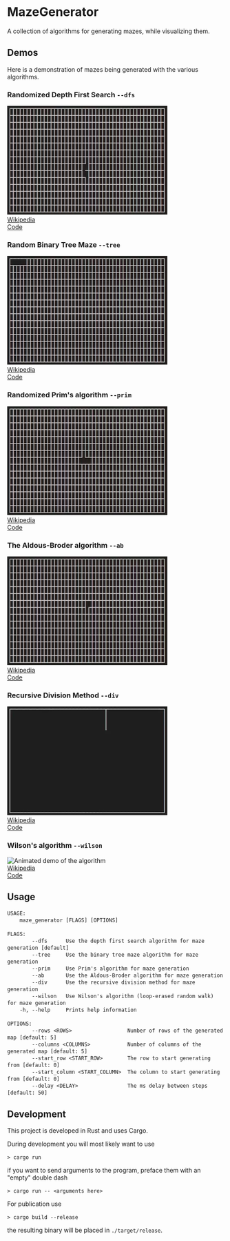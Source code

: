 # MazeGenerator

A collection of algorithms for generating mazes, while visualizing them.

## Demos

Here is a demonstration of mazes being generated with the various algorithms.

### Randomized Depth First Search `--dfs`

![Animated demo of the algorithm](./animations/dfs.webp)  
[Wikipedia](https://en.wikipedia.org/wiki/Maze_generation_algorithm#Randomized_depth-first_search)  
[Code](./src/map.rs#L151)

### Random Binary Tree Maze `--tree`

![Animated demo of the algorithm](./animations/tree.webp)  
[Wikipedia](https://en.wikipedia.org/wiki/Maze_generation_algorithm#Simple_algorithms)  
[Code](./src/map.rs#L188)

### Randomized Prim's algorithm `--prim`

![Animated demo of the algorithm](./animations/prim.webp)  
[Wikipedia](https://en.wikipedia.org/wiki/Maze_generation_algorithm#Randomized_Prim's_algorithm)  
[Code](./src/map.rs#L222)

### The Aldous-Broder algorithm `--ab`

![Animated demo of the algorithm](./animations/ab.webp)  
[Wikipedia](https://en.wikipedia.org/wiki/Maze_generation_algorithm#Aldous-Broder_algorithm)  
[Code](./src/map.rs#L253)

### Recursive Division Method `--div`

![Animated demo of the algorithm](./animations/div.webp)  
[Wikipedia](https://en.wikipedia.org/wiki/Maze_generation_algorithm#Recursive_division_method)  
[Code](./src/map.rs#L287)

### Wilson's algorithm `--wilson`

![Animated demo of the algorithm](./animations/wilson.webp)  
[Wikipedia](https://en.wikipedia.org/wiki/Maze_generation_algorithm#Wilson's_algorithm)  
[Code](./src/map.rs#L360)

## Usage

```
USAGE:
    maze_generator [FLAGS] [OPTIONS]

FLAGS:
        --dfs      Use the depth first search algorithm for maze generation [default]
        --tree     Use the binary tree maze algorithm for maze generation
        --prim     Use Prim's algorithm for maze generation
        --ab       Use the Aldous-Broder algorithm for maze generation
        --div      Use the recursive division method for maze generation
        --wilson   Use Wilson's algorithm (loop-erased random walk) for maze generation
    -h, --help     Prints help information

OPTIONS:
        --rows <ROWS>                  Number of rows of the generated map [default: 5]
        --columns <COLUMNS>            Number of columns of the generated map [default: 5]
        --start_row <START_ROW>        The row to start generating from [default: 0]
        --start_column <START_COLUMN>  The column to start generating from [default: 0]
        --delay <DELAY>                The ms delay between steps [default: 50]
```

## Development

This project is developed in Rust and uses Cargo.

During development you will most likely want to use
```
> cargo run
```
if you want to send arguments to the program, preface them with an "empty"
double dash
```
> cargo run -- <arguments here>
```

For publication use
```
> cargo build --release
```
the resulting binary will be placed in `./target/release`.
